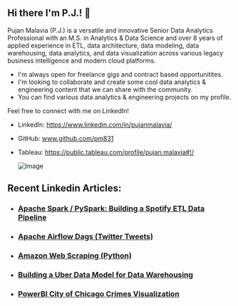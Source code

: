 ## Hi there I'm P.J.! 👋

Pujan Malavia (P.J.) is a versatile and innovative Senior Data Analytics Professional with an M.S. in Analytics & Data Science and over 8 years of applied experience in ETL, data architecture, data modeling, data warehousing, data analytics, and data visualization across various legacy business intelligence and modern cloud platforms.

   - I'm always open for freelance gigs and contract based opportunitites.
   - I'm looking to collaborate and create some cool data analytics & engineering content that we can share with the community.
   - You can find various data analytics & engineering projects on my profile.

Feel free to connect with me on LinkedIn! 

* LinkedIn: https://www.linkedin.com/in/pujanmalavia/
* GitHub: www.github.com/pm831
* Tableau: https://public.tableau.com/profile/pujan.malavia#!/

  ![Image](https://github.com/pm831/pm831/assets/19572673/808dd9a7-f913-4e37-aadd-12df25b2707f)

## Recent Linkedin Articles:

* ### [Apache Spark / PySpark: Building a Spotify ETL Data Pipeline](https://www.linkedin.com/pulse/apache-spark-pyspark-building-spotify-etl-data-pujan-malavia-p-j--swjpc/)
* ### [Apache Airflow Dags (Twitter Tweets)](https://www.linkedin.com/pulse/apache-airflow-dags-twitter-tweets-pujan-malavia-p-j--i333c/)
* ### [Amazon Web Scraping (Python)](https://www.linkedin.com/pulse/amazon-web-scraping-python-pujan-malavia-p-j--zoasc/)
* ### [Building a Uber Data Model for Data Warehousing](https://www.linkedin.com/pulse/building-uber-data-model-warehousing-pujan-malavia-p-j--zv1vc/)
* ### [PowerBI City of Chicago Crimes Visualization](https://www.linkedin.com/pulse/user-friendly-chicago-zip-crimes-viz-pujan-malavia/?trackingId=Q9v6MqTuQl%2BzGVRzyKrT6g%3D%3D)
